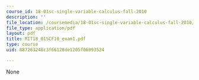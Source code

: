 ```yaml
---
course_id: 18-01sc-single-variable-calculus-fall-2010
description: ''
file_location: /coursemedia/18-01sc-single-variable-calculus-fall-2010/887263248c3f66128de1205f06993524_MIT18_01SCF10_exam1.pdf
file_type: application/pdf
layout: pdf
title: MIT18_01SCF10_exam1.pdf
type: course
uid: 887263248c3f66128de1205f06993524

---
```

None